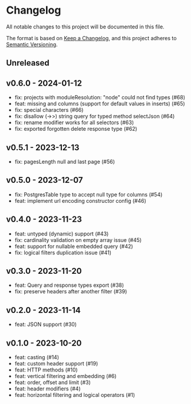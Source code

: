 # Changelog

All notable changes to this project will be documented in this file.

The format is based on [Keep a Changelog](https://keepachangelog.com/en/1.0.0/), and this project adheres to [Semantic Versioning](https://semver.org/spec/v2.0.0.html).

## Unreleased

## v0.6.0 - 2024-01-12

- fix: projects with moduleResolution: "node" could not find types (#68)
- feat: missing and columns (support for default values in inserts) (#65)
- fix: special characters (#66)
- fix: disallow (->>) string query for typed method selectJson (#64)
- fix: rename modifier works for all selectors (#63)
- fix: exported forgotten delete response type (#62)

## v0.5.1 - 2023-12-13

- fix: pagesLength null and last page (#56)

## v0.5.0 - 2023-12-07

- fix: PostgresTable type to accept null type for columns (#54)
- feat: implement url encoding constructor config (#46)

## v0.4.0 - 2023-11-23

- feat: untyped (dynamic) support (#43)
- fix: cardinality validation on empty array issue (#45)
- feat: support for nullable embedded query (#42)
- fix: logical filters duplication issue (#41)

## v0.3.0 - 2023-11-20

- feat: Query and response types export (#38)
- fix: preserve headers after another filter (#39)

## v0.2.0 - 2023-11-14

- feat: JSON support (#30)

## v0.1.0 - 2023-10-20

- feat: casting (#14)
- feat: custom header support (#19)
- feat: HTTP methods (#10)
- feat: vertical filtering and embedding (#6)
- feat: order, offset and limit (#3)
- feat: header modifiers (#4)
- feat: horizontal filtering and logical operators (#1)
